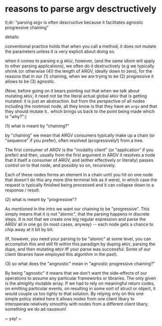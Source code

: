# reasons to parse argv desctructively

tl;dr: "parsing argv is often descructive because it facilitates
  agnostic progressive chaining"

details:

conventional practice holds that when you call a method, it does *not*
mutate the parameters unless it is very explicit about doing so.

when it comes to parsing e.g `ARGV`, however, (and the same idiom will
apply to other parsing applications), we often do it destructively (e.g
we typically shrink (or otherwise (4)) the length of ARGV, ideally
down to zero), for the reasons that in our (1) chaining, when we are
trying to be (2) progressive it allows to be (3) agnostic.

(Now, before going on it bears pointing out that when we talk about
mutating `ARGV`, it need not be the literal actual global `ARGV` that
is getting mutated: it is just an abstraction. but from the perspective
of all nodes including the rootmost node, all they know is that they
have an `argv` and that they should mutate it.. which brings us back
to the point being made which is "why?":)


(1) what is meant by "chaining?"

by "chaining" we mean that ARGV consumers typically make up a chain
(or "sequence" if you prefer), often resolved (progressively!) from a tree.

The first consumer of ARGV is the "modality client" (or "application" if you
prefer) and then, usually from the first argument in ARGV it resolves
a node that it itself a consumer of ARGV, and (either effectively or
literally) passes control on to that node, and possibly so on,
recursively.

Each of these nodes forms an element in a chain until you hit on one
node that doesn't do this any more (the terminal link as it were), in
which case the request is typically finished being processed and
it can collapse down to a response / result.


(2) what is meant by "progressive"?

As mentioned in the intro we want our chaining to be "progressive".
This simply means that it is not "atomic", that the parsing happens
in discrete steps. It is not that we create one big regular expression
and parse the ARGV all in one go (in most cases, anyway) --
each node gets a chance to chip away at it bit by bit.

(If, however, you need your parsing to be "atomic" at some level,
you can accomplish this and still fit within this paradigm by
duping `ARGV`, parsing the dupe, and then mutating `ARGV` iff
your parse was successful. Some of our client libraries have employed this
algorithm in the past).


(3) so what does the "angnostic" mean in "agnostic progressive chaining?"

By being "agnostic" it means that we don't want the side-effects of
our operations to assume any particular frameworks or libraries.
The only given is the almighty mutable array. If we had to rely
on meaningful return codes, on emitting particular events, on resulting
in some sort of struct or object, it would couple us too tighly to
that solution. By relying only on this one simple policy stated here
it allows nodes from one client libary to interoperate relatively
smoothly with nodes from a different client libary, something we
do ad nauseum!

~ yay! ~
